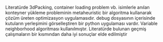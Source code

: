 Literatürde 3dPacking, container loading problem vb. isimlerle anılan konteyner yükleme probleminin metaheuristic bir algoritma kullanarak çözüm üreten optimizasyon uygulamasıdır.
debug dosyasının içerisinde kutuların yerleşimini görselleştiren bir python uygulaması vardır.
Variable neighborhood algoritması kullanılmıştır.
Literatürde bulunan geçmiş çalışmaların bir kısmından daha iyi sonuçlar elde edilmiştir
